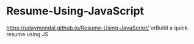 # Resume-Using-JavaScript
https://udaymondal.github.io/Resume-Using-JavaScript/
\nBuild a quick resume using JS
